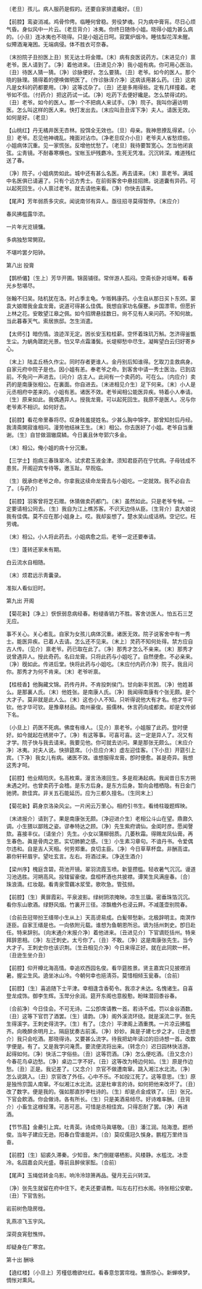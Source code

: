 <!-- { "loadSidebar": true } -->
〔老旦〕孩儿。病人服药是假的。还要自家排遣纔好。〔旦〕 

【前腔】鸾姿消减。鸡骨伶俜。临睡何曾稳。劳役梦魂。只为病中膏肓。尽日心烦气昏。身似风中一片云。〔老旦背介〕冰夷。你终日随侍小姐。晓得小姐为甚么病的。〔小旦〕连冰夷也不晓得。只是小姐近日呵。寂寞炉烟冷。睡怯梨花浑未醒。似殢酒淹淹困。无端病侵。体不胜衣可奈春。

〔末扮院子丑扮医上丑〕贫无达士将金赠。〔末〕病有良医说药方。〔末进见介〕禀老爷。医人请到了。〔净〕着他进来。〔丑进见介净〕我小姐有病。你可用心医治。〔丑〕待医人猜一猜。〔净〕诊脉便好。怎么要猜。〔丑〕老爷。如今的医人。那个晓的脉理。猜得着的便唤做明医了。〔作诊脉诨介净〕这病该用甚么药。〔丑〕这病凡是女科的药都要用。〔净〕这等忒杂了。〔丑〕还是多用得些。定有几样撞着。老爷如不信。〔付药介〕把这药试一试。〔净〕吃药下去便好纔是。怎么禁得试的。〔丑〕老爷。如今的医人。那一个不把病人来试手。〔净〕院子。我叫你遍访明医。怎么叫这样的医人来。快打发出去。〔末应叫丑丑诨下净〕夫人。请医无效。如何是好。〔老旦〕 

【山桃红】丹无橘井医无杏林。投饵全无效也。〔旦〕母亲。我神思撩乱得紧。〔小旦〕老爷。忍见他神魂乱。掩面对沾巾。〔净老旦叹介小旦〕老爷夫人省愁烦些。小姐病体沉重。见一家慌张。反增他忧愁了。〔老旦〕我待要暂宽心。怎当他闭哀弦。尘靑镜。不耐春寒横也。宝帐玉炉残麝冷。生死无凭准。沉沉转深。难道残红送了春。

〔净〕院子。小姐病势如此。城中还有甚么名医。再去请来。〔末〕禀老爷。满城中名医俱已请遍了。只有个远方秀士。在前街客舍中悬挂招牌。说道囊有异药。可以起死回生。小人禀过老爷。就去请他来看。〔净〕你快去请来。 

【尾声】芳年弱质多灾疢。闻说南邻有异人。亟往招寻莫得暂停。〔末应介〕 

春风拂槛露华浓。

一片年光览镜慵。

多病独愁常閴寂。

不堪吟罢夕阳钟。 

第八出
投膏

【鹊桥僊】〔生上〕芳华开圃。锦茵铺径。常伴游人孤闷。空斋长卧对瑶琴。看春光乡愁堪尽。

张翰不归吴。陆机犹在洛。时占季主龟。乍贩韩康药。小生自从那日买卜东郊。蒙袁大娘赠我金盒龙膏。说道可得甚么佳偶。我想自家功名偃蹇。乡国漂零。但愿折上林之花。安敢望江皋之佩。如今招牌悬挂数日。尙不见有人来问药。不知何故。当此暮春天气。索居旅邸。怎生消遣。 

【太师引】暗伤情。浪迹浑无定。困长安玉粒桂薪。空怀着珠玑万斛。怎济得釜甑生尘。为蜗角蹉跎光景。怕又早点霜潘鬓。长堤柳愁中尽生。凝眸望白云归好寄乡心。

〔末上〕陆孟丘杨久作尘。同时存者更谁人。金丹别后知谁得。乞取刀圭救病身。自家元府中院子是也。因小姐有恙。奉老爷之命。到客舍中请一秀士医治。已到店前。不免问一声进去。〔问介〕店主人。此间有一个卖药的。可在么。〔内应介〕卖药的是南康张相公。在裏面。你自进去。〔末进相见介生〕足下何来。〔末〕小人是元丞相府中差来的。小姐有恙。诸医不效。老爷闻相公能医异疾。特着小人奉请。〔生〕原来如此。我偶遇异人。授我龙膏。可以起死回生。我原不是医人。况与你老爷素不相识。如何好去。 

【前腔】看花帝里春将尽。叹身贱羞提姓名。少甚么胸中锦字。那曾知肘后丹经。我淸斋閴寂谁相问。漫劳他结袜王生。〔末〕相公。你去医好了小姐。老爷自当重谢。〔生〕自甘做涸辙腐鳞。今日裏且休夸郭穴多金。

〔末〕相公。俺小姐的病十分沉重。 

【三学士】抱病三春珠翠冷。试求君玉液金津。须知君臣药在宁忧病。子母钱成不患贫。开阁迎宾专待等。邀玉趾。早贶临。

〔生〕旣承你老爷之命。你拿我这续命龙膏去与小姐吃。一定就效。我不必自去了。〔与药介〕 

【前腔】羽客曾将芝石赠。休猜做卖药都门。〔末〕虽然如此。只是老爷专候。一定要请相公同去。〔生〕我自为江上樵苏客。不识天边侍从臣。〔生背介〕袁大娘说我有佳偶。莫不应在那小姐身上。哎。我却妄想了。楚水吴山成话柄。空记忆。枉劳魂。

〔末〕相公。小人将此药去。小姐病愈之后。老爷一定还要奉请。 

〔生〕蓬转还家未有期。

白云流水自相随。

〔末〕烦君远示靑囊录。

准拟人看似旧时。 

第九出
开阁

【菊花新】〔净上〕恹恹弱息病经春。粉褪香销力不胜。客舍访医人。怕五石三芝无应。

事不关心。关心者乱。自家为女孩儿病体沉重。诸医无效。院子说客舍中有一秀士。能医异疾。已着人去请。怎么还不见来。〔末上〕灵药不知何处得。禁方应自古人传。〔见介〕禀老爷。药已取在此了。〔净〕那秀才怎么不亲来。〔末〕那秀才说曾遇异人。授此奇药。名曰龙膏。只将此药与小姐吃了。自然便愈。不必亲来。〔净〕旣如此。传进后堂。快将此药与小姐吃。〔末应付内药介净〕院子。我且问你。那秀才为何不肯来。〔末〕老爷听禀。 

【桂枝香】他胸藏文锦。药传丹井。不肯投刺侯门。甘向新丰贫困。〔净〕他姓甚么。是那裏人氏。〔末〕他姓张。是南康人氏。〔净〕我闻得南康有个张无颇。是个大才子。莫非就是此人么。〔末〕这也小人不知。只听得说他大有才名。他才华可钦。他才华可钦。是豫章材品。南州豪俊。振儒林。休言药向成都卖。却是文传邺下名。

〔小旦上〕药医不死病。佛度有缘人。〔见介〕禀老爷。小姐服了此药。登时便好。如今就起在绣房中了。〔净〕有这等事。可喜可喜。这一定是异人了。况又有才学。院子快与我去请来。我要见他。你可就去访问。果是那张无颇么。〔末应介净〕冰夷。对夫人说。快排筵席。〔小旦应介末〕虚左迎佳客。〔下小旦〕开筵引上宾。〔下净〕我女儿有病。诸医不效。谁想服得龙膏。卽时便愈。甚是奇异。我想这秀才呵。 

【前腔】他业精阳庆。名高枚乘。漫言汤液回生。多是观涛起病。我闻昔日东方朔未遇之时。也曾卖药于会稽。是东方后身。是东方后身。暂向会稽栖隐。有日金门驰骋。款佳宾。非关五石能延历。应为三都久擅名。〔生同末上〕 

【菊花新】羁身京洛染风尘。一片闲云万里心。相府引书生。看绮柱璇题辉映。

〔末进报介〕请到了。果是南康张无颇。〔净迎进介生〕老相公斗山在望。鼎鼐久调。小生猥以鄙贱之姿。谬奉特达之顾。〔净〕先生紫府谪仙。金闺时彦。愿闻謦欬。喜接丰仪。〔请坐介〕先生。小女以蒲柳弱质。几萎秋霜。得赐龙凤仙膏。再生春色。眞是骨肉之恩。实切肺腑之感。〔生〕小生素习章句。不谙丹书。令爱偶尔违和。自是吉人天相。何劳郑重。良切主臣。〔净〕今日草草杯盘。非酬高谊。慕你轩轩眉宇。望吐玄言。左右。将酒过来。〔净送生酒介〕 

【梁州序】槐庭含碧。荷池开镜。翠羽流霞玉喷。新篁攒槛。轻收暑气沉沉。谩道习池选胜。河朔高风。投辖留豪俊。盘桓杯酒也共披襟。谭笑生风满座春。〔合〕珠浪滴。红妆靓。看靑泉雪藕冰浆莹。歌吹急。管弦频。

【前腔】〔生〕黄扉霞彩。平泉波影。绿树阴浓掩映。凉生兰牖。密垂珠箔沉沉。看你东山歌酒。绿野风烟。竹裏开三径。凉飘檐外也浸云屛。不减蓬壶别院春。

〔合前丑冠带扮王缙带小生从上〕天高谤易成。白髪带愁新。北极辞明主。南溟作逐臣。自家王缙是也。一向依附元载。谁想为鱼朝恩所忌。谪为括州刺史。卽日赴任。特来辞别。〔向末通介末报介净〕着他进来。〔丑进见介〕下官谪贬括州。特来拜辞恩相。〔净〕左迁刺史。太亏你了。〔丑〕不敢。〔净〕这是南康张先生。当今大才子。王刺史你也该识荆。〔生丑相见介净〕今日来得正好。就在此同飮一杯。〔丑逊生坐介丑〕 

【前腔】仰开樽北海高情。幸追欢西园名俊。看华筵胜景。贤主嘉宾只见披襟消暑。握尘生风。遶坐冰山冷。今朝何幸也挹淸芬。莫惜相倾玉瓮春。〔合前〕 

【前腔】〔生〕喜追随下士平津。幸相逢含香荀令。我凉才未达。名愧诸生。自喜登龙成饰。御李生辉。玉斝分余润。筵开东阁也意殷懃。盼睐潜回黍谷春。

〔合前净〕今日佳会。不可无诗。二公卽席请教一首。若诗不成。罚以金谷酒数。〔丑〕这等下官罚了酒罢。〔生〕请韵。〔净〕阁外溪流环绕。就是溪流二字。张先生得溪字。王刺史得流字。〔生〕有了。〔念介〕平津阁上酒重携。一片凉云拂槛齐。向晚醉余明月上。隔庭犹奏古前溪。〔净〕妙妙。眞是子建七步之才。〔丑走想介〕我只会吃酒。那晓得诗。又要甚么流字。待我把幼年读过的旧诗想一首。改数字便是。有了。又是我学问淹贯。要流便流将出来。〔转念介〕迟日园林快活游。起得如何。〔净〕快活二字俗些。〔丑〕这等罚酒。〔净〕怎么便吃酒。〔丑又念介〕今春花鸟卓边愁。〔净〕桌边二字不好。〔丑〕这等改为椅边何如。〔生〕原是作边愁。〔丑〕正是。我记差了。〔又念介〕京官不做遭南窜。跳入湘江水北流。〔净〕怎么说跳入。〔丑〕京官改了外任。心中不乐。不如投江死了。这等意思。〔生〕原是独怜京国人南窜。不似湘江水北流。这是杜审言的诗。如何把他来改坏了。〔丑〕改了数字。便是我的。强如那直抄李杜诗的。〔生〕却是点金成铁了。〔丑〕张兄。下官会飮酒。你会做诗。各有所长。〔生〕只是美酒易倾尽。好诗难率酬。〔丑背介〕小畜生这様轻薄。可恶可恶。可惜是丞相佳宾。只得忍耐了罢。〔净〕再进酒。 

【节节高】金罍引上宾。吐靑英。诗成倚马眞堪敬。〔丑〕潘江润。陆海澄。题桥俊。当年子建应无逊。阳春白雪谁能并。〔合〕莫叹儒冠久悞身。鹏程万里终当奋。

【前腔】〔生〕貂裘久滞秦。少知音。朱门倒屣堪栖影。风楼静。水槛沈。冰壶冷。名园嘉会风光盛。尊前且醉侯家酝。〔合前〕 

【尾声】玉绳低转金乌影。响泠泠琼箫再品。璧月无云兴转深。

〔净〕张先生就留在府中住下。老夫还要请教。叫左右打扫水阁。待张相公安歇。〔丑〕下官吿别。 

岩前树色隐房栊。

乳燕凉飞玉宇风。

深荷良宵慰憔悴。

却疑身在广寒宫。 

第十出
酬咏

【遶红楼】〔小旦上〕芳槿低檐欲吐红。看春意忽罢帘栊。雏燕惊心。新蝉唤梦。惆怅对熏风。

